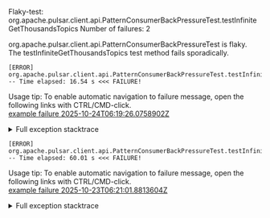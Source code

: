         
Flaky-test: org.apache.pulsar.client.api.PatternConsumerBackPressureTest.testInfiniteGetThousandsTopics
Number of failures: 2

org.apache.pulsar.client.api.PatternConsumerBackPressureTest is flaky. The testInfiniteGetThousandsTopics test method fails sporadically.

```
[ERROR] org.apache.pulsar.client.api.PatternConsumerBackPressureTest.testInfiniteGetThousandsTopics -- Time elapsed: 16.54 s <<< FAILURE!
```

Usage tip: To enable automatic navigation to failure message, open the following links with CTRL/CMD-click.  
[example failure 2025-10-24T06:19:26.0758902Z](https://github.com/apache/pulsar/actions/runs/18771071741/job/53556168299#step:11:2512)  


<details>
<summary>Full exception stacktrace</summary>
<code><pre>
[ERROR] org.apache.pulsar.client.api.PatternConsumerBackPressureTest.testInfiniteGetThousandsTopics -- Time elapsed: 16.54 s <<< FAILURE!
org.awaitility.core.ConditionTimeoutException: Assertion condition defined as a org.apache.pulsar.client.api.PatternConsumerBackPressureTest expected [2048] but found [291] within 10 seconds.
	at org.awaitility.core.ConditionAwaiter.await(ConditionAwaiter.java:167)
	at org.awaitility.core.AssertionCondition.await(AssertionCondition.java:119)
	at org.awaitility.core.AssertionCondition.await(AssertionCondition.java:31)
	at org.awaitility.core.ConditionFactory.until(ConditionFactory.java:985)
	at org.awaitility.core.ConditionFactory.untilAsserted(ConditionFactory.java:769)
	at org.apache.pulsar.client.api.PatternConsumerBackPressureTest.testInfiniteGetThousandsTopics(PatternConsumerBackPressureTest.java:95)
	at java.base/jdk.internal.reflect.NativeMethodAccessorImpl.invoke0(Native Method)
	at java.base/jdk.internal.reflect.NativeMethodAccessorImpl.invoke(NativeMethodAccessorImpl.java:77)
	at java.base/jdk.internal.reflect.DelegatingMethodAccessorImpl.invoke(DelegatingMethodAccessorImpl.java:43)
	at java.base/java.lang.reflect.Method.invoke(Method.java:569)
	at org.testng.internal.invokers.MethodInvocationHelper.invokeMethod(MethodInvocationHelper.java:139)
	at org.testng.internal.invokers.InvokeMethodRunnable.runOne(InvokeMethodRunnable.java:47)
	at org.testng.internal.invokers.InvokeMethodRunnable.call(InvokeMethodRunnable.java:76)
	at org.testng.internal.invokers.InvokeMethodRunnable.call(InvokeMethodRunnable.java:11)
	at java.base/java.util.concurrent.FutureTask.run(FutureTask.java:264)
	at java.base/java.util.concurrent.ThreadPoolExecutor.runWorker(ThreadPoolExecutor.java:1136)
	at java.base/java.util.concurrent.ThreadPoolExecutor$Worker.run(ThreadPoolExecutor.java:635)
	at java.base/java.lang.Thread.run(Thread.java:840)
Caused by: java.lang.AssertionError: expected [2048] but found [291]
	at org.testng.Assert.fail(Assert.java:110)
	at org.testng.Assert.failNotEquals(Assert.java:1577)
	at org.testng.Assert.assertEqualsImpl(Assert.java:149)
	at org.testng.Assert.assertEquals(Assert.java:131)
	at org.testng.Assert.assertEquals(Assert.java:1418)
	at org.testng.Assert.assertEquals(Assert.java:1382)
	at org.testng.Assert.assertEquals(Assert.java:1428)
	at org.apache.pulsar.client.api.PatternConsumerBackPressureTest.lambda$testInfiniteGetThousandsTopics$2(PatternConsumerBackPressureTest.java:96)
	at org.awaitility.core.AssertionCondition.lambda$new$0(AssertionCondition.java:53)
	at org.awaitility.core.ConditionAwaiter$ConditionPoller.call(ConditionAwaiter.java:248)
	at org.awaitility.core.ConditionAwaiter$ConditionPoller.call(ConditionAwaiter.java:235)
	... 4 more

</pre></code>
</details>

```
[ERROR] org.apache.pulsar.client.api.PatternConsumerBackPressureTest.testInfiniteGetThousandsTopics -- Time elapsed: 60.01 s <<< FAILURE!
```

Usage tip: To enable automatic navigation to failure message, open the following links with CTRL/CMD-click.  
[example failure 2025-10-23T06:21:01.8813604Z](https://github.com/apache/pulsar/actions/runs/18739041419/job/53452090810#step:11:1499)  


<details>
<summary>Full exception stacktrace</summary>
<code><pre>
[ERROR] org.apache.pulsar.client.api.PatternConsumerBackPressureTest.testInfiniteGetThousandsTopics -- Time elapsed: 60.01 s <<< FAILURE!
org.testng.internal.thread.ThreadTimeoutException: Method org.apache.pulsar.client.api.PatternConsumerBackPressureTest.testInfiniteGetThousandsTopics() didn't finish within the time-out 60000
	at java.base@17.0.17/jdk.internal.misc.Unsafe.park(Native Method)
	at java.base@17.0.17/java.util.concurrent.locks.LockSupport.park(LockSupport.java:211)
	at java.base@17.0.17/java.util.concurrent.locks.AbstractQueuedSynchronizer.acquire(AbstractQueuedSynchronizer.java:715)
	at java.base@17.0.17/java.util.concurrent.locks.AbstractQueuedSynchronizer.acquireSharedInterruptibly(AbstractQueuedSynchronizer.java:1047)
	at java.base@17.0.17/java.util.concurrent.CountDownLatch.await(CountDownLatch.java:230)
	at app//org.apache.pulsar.client.api.PatternConsumerBackPressureTest.testInfiniteGetThousandsTopics(PatternConsumerBackPressureTest.java:94)
	at java.base@17.0.17/jdk.internal.reflect.NativeMethodAccessorImpl.invoke0(Native Method)
	at java.base@17.0.17/jdk.internal.reflect.NativeMethodAccessorImpl.invoke(NativeMethodAccessorImpl.java:77)
	at java.base@17.0.17/jdk.internal.reflect.DelegatingMethodAccessorImpl.invoke(DelegatingMethodAccessorImpl.java:43)
	at java.base@17.0.17/java.lang.reflect.Method.invoke(Method.java:569)
	at app//org.testng.internal.invokers.MethodInvocationHelper.invokeMethod(MethodInvocationHelper.java:139)
	at app//org.testng.internal.invokers.InvokeMethodRunnable.runOne(InvokeMethodRunnable.java:47)
	at app//org.testng.internal.invokers.InvokeMethodRunnable.call(InvokeMethodRunnable.java:76)
	at app//org.testng.internal.invokers.InvokeMethodRunnable.call(InvokeMethodRunnable.java:11)
	at java.base@17.0.17/java.util.concurrent.FutureTask.run(FutureTask.java:264)
	at java.base@17.0.17/java.util.concurrent.ThreadPoolExecutor.runWorker(ThreadPoolExecutor.java:1136)
	at java.base@17.0.17/java.util.concurrent.ThreadPoolExecutor$Worker.run(ThreadPoolExecutor.java:635)
	at java.base@17.0.17/java.lang.Thread.run(Thread.java:840)

</pre></code>
</details>

